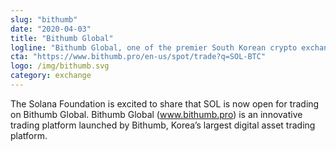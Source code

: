 ```yaml
---
slug: "bithumb"
date: "2020-04-03"
title: "Bithumb Global"
logline: "Bithumb Global, one of the premier South Korean crypto exchanges, listed SOL on July 12th, 2020."
cta: "https://www.bithumb.pro/en-us/spot/trade?q=SOL-BTC"
logo: /img/bithumb.svg
category: exchange
---
```


The Solana Foundation is excited to share that SOL is now open for trading on Bithumb Global. Bithumb Global (www.bithumb.pro) is an innovative trading platform launched by Bithumb, Korea’s largest digital asset trading platform.
